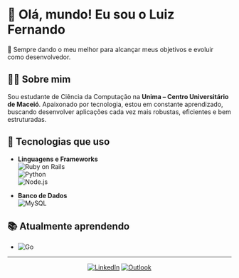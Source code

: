 # 👋 Olá, mundo! Eu sou o Luiz Fernando

🎯 Sempre dando o meu melhor para alcançar meus objetivos e evoluir como desenvolvedor.

## 🙋‍♂️ Sobre mim

Sou estudante de Ciência da Computação na **Unima – Centro Universitário de Maceió**. Apaixonado por tecnologia, estou em constante aprendizado, buscando desenvolver aplicações cada vez mais robustas, eficientes e bem estruturadas.

## 🚀 Tecnologias que uso

- **Linguagens e Frameworks**  
  ![Ruby on Rails](https://img.shields.io/badge/Ruby_on_Rails-CC0000?style=flat&logo=ruby-on-rails&logoColor=white)  
  ![Python](https://img.shields.io/badge/Python-3776AB?style=flat&logo=python&logoColor=white)  
  ![Node.js](https://img.shields.io/badge/Node.js-339933?style=flat&logo=node.js&logoColor=white)

- **Banco de Dados**  
  ![MySQL](https://img.shields.io/badge/MySQL-4479A1?style=flat&logo=mysql&logoColor=white)

## 📚 Atualmente aprendendo

- ![Go](https://img.shields.io/badge/Go-00ADD8?style=flat&logo=go&logoColor=white)

---

<div align="center">

[![LinkedIn](https://img.shields.io/badge/LinkedIn-0A66C2?style=for-the-badge&logo=linkedin&logoColor=white)](https://www.linkedin.com/in/luiz-fernando-policarpo-leandro-03a3602b7/)
[![Outlook](https://img.shields.io/badge/Outlook-0078D4?style=for-the-badge&logo=microsoft-outlook&logoColor=white)](mailto:fasfernandoal@outlook.com.br)

</div>
